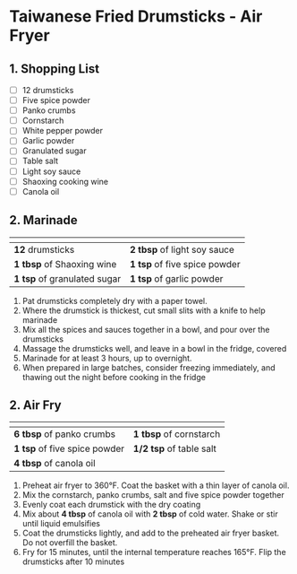 # Taiwanese Fried Drumsticks - Air Fryer

## 1. Shopping List
- [ ] 12 drumsticks
- [ ] Five spice powder
- [ ] Panko crumbs
- [ ] Cornstarch
- [ ] White pepper powder
- [ ] Garlic powder
- [ ] Granulated sugar
- [ ] Table salt
- [ ] Light soy sauce
- [ ] Shaoxing cooking wine
- [ ] Canola oil

## 2. Marinade
|<!-- -->|<!-- -->|
|---|---|
| **12** drumsticks | **2 tbsp** of light soy sauce |
| **1 tbsp** of Shaoxing wine | **1 tsp** of five spice powder |
| **1 tsp** of granulated sugar | **1 tsp** of garlic powder |

1. Pat drumsticks completely dry with a paper towel.
2. Where the drumstick is thickest, cut small slits with a knife to help marinade
3. Mix all the spices and sauces together in a bowl, and pour over the drumsticks
4. Massage the drumsticks well, and leave in a bowl in the fridge, covered
5. Marinade for at least 3 hours, up to overnight.
6. When prepared in large batches, consider freezing immediately, and thawing out the night before cooking in the fridge

## 2. Air Fry
|<!-- -->|<!-- -->|
|---|---|
| **6 tbsp** of panko crumbs | **1 tbsp** of cornstarch |
| **1 tsp** of five spice powder | **1/2 tsp** of table salt |
| **4 tbsp** of canola oil | |

1. Preheat air fryer to 360°F. Coat the basket with a thin layer of canola oil.
2. Mix the cornstarch, panko crumbs, salt and five spice powder together
3. Evenly coat each drumstick with the dry coating
4. Mix about **4 tbsp** of canola oil with **2 tbsp** of cold water. Shake or stir until liquid emulsifies
5. Coat the drumsticks lightly, and add to the preheated air fryer basket. Do not overfill the basket.
6. Fry for 15 minutes, until the internal temperature reaches 165°F. Flip the drumsticks after 10 minutes
